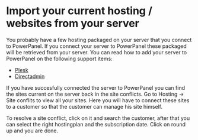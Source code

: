 # Import your current hosting / websites from your server

You probably have a few hosting packaged on your server that you connect to PowerPanel. If you connect your server to PowerPanel these packaged will be retrieved from your server. 
You can read how to add your server to PowerPanel on the following support items:
* [Plesk](add-plesk-server)
* [Directadmin](add-directadmin-server)

If you have succesfully connected the server to PowerPanel you can find the sites current on the server back in the site conflicts.
Go to Hosting -> Site conflits to view all your sites. Here you will have to connect these sites to a customer so that the customer can manage his site himself.

To resolve a site conflict, click on it and search the customer, after that you can select the right hostingplan and the subscription date. Click on round up and you are done.
